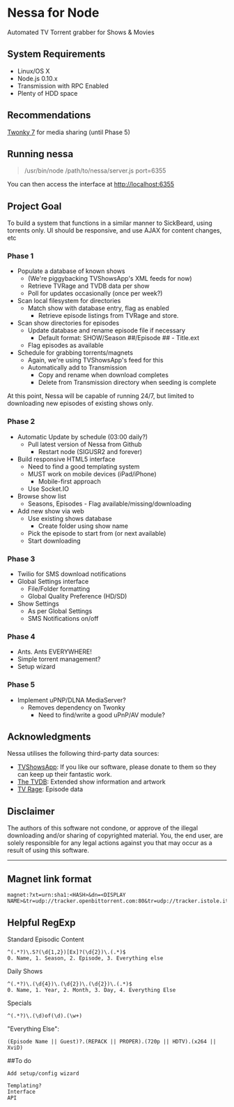 # Nessa for Node
Automated TV Torrent grabber for Shows & Movies

## System Requirements

- Linux/OS X
- Node.js 0.10.x
- Transmission with RPC Enabled
- Plenty of HDD space

## Recommendations

[Twonky 7](http://my.twonky.com/user/download) for media sharing (until Phase 5)

## Running nessa

> /usr/bin/node /path/to/nessa/server.js port=6355

You can then access the interface at [http://localhost:6355](http://localhost:6355)

## Project Goal

To build a system that functions in a similar manner to SickBeard, using torrents only.
UI should be responsive, and use AJAX for content changes, etc

### Phase 1
- Populate a database of known shows
	- (We're piggybacking TVShowsApp's XML feeds for now)
	- Retrieve TVRage and TVDB data per show
	- Poll for updates occasionally (once per week?)
- Scan local filesystem for directories
	- Match show with database entry, flag as enabled
		- Retrieve episode listings from TVRage and store.
- Scan show directories for episodes
	- Update database and rename episode file if necessary
		- Default format: SHOW/Season ##/Episode ## - Title.ext
	- Flag episodes as available
- Schedule for grabbing torrents/magnets
	- Again, we're using TVShowsApp's feed for this
	- Automatically add to Transmission
		- Copy and rename when download completes
		- Delete from Transmission directory when seeding is complete

At this point, Nessa will be capable of running 24/7, but limited to downloading new episodes of existing shows only.

### Phase 2
- Automatic Update by schedule (03:00 daily?)
	- Pull latest version of Nessa from Github
		- Restart node (SIGUSR2 and forever)
- Build responsive HTML5 interface
	- Need to find a good templating system
	- MUST work on mobile devices (iPad/iPhone)
		- Mobile-first approach
	- Use Socket.IO
- Browse show list
	- Seasons, Episodes - Flag available/missing/downloading
- Add new show via web
	- Use existing shows database
		- Create folder using show name
	- Pick the episode to start from (or next available)
	- Start downloading

### Phase 3
- Twilio for SMS download notifications
- Global Settings interface
	- File/Folder formatting
	- Global Quality Preference (HD/SD)
- Show Settings
	- As per Global Settings
	- SMS Notifications on/off

### Phase 4
- Ants. Ants EVERYWHERE!
- Simple torrent management?
- Setup wizard

### Phase 5
- Implement uPNP/DLNA MediaServer?
	- Removes dependency on Twonky
		- Need to find/write a good uPnP/AV module?

## Acknowledgments

Nessa utilises the following third-party data sources:

- [TVShowsApp](http://tvshowsapp.com): If you like our software, please donate to them so they can keep up their fantastic work.
- [The TVDB](http://thetvdb.com): Extended show information and artwork
- [TV Rage](http://www.tvrage.com): Episode data

## Disclaimer

The authors of this software not condone, or approve of the illegal downloading and/or sharing of copyrighted material. You, the end user, are solely responsible for any legal actions against you that may occur as a result of using this software.

---

## Magnet link format

	magnet:?xt=urn:sha1:<HASH>&dn=<DISPLAY NAME>&tr=udp://tracker.openbittorrent.com:80&tr=udp://tracker.istole.it:80...


## Helpful RegExp

Standard Episodic Content

	^(.*?)\.S?(\d{1,2})[Ex]?(\d{2})\.(.*)$  
	0. Name, 1. Season, 2. Episode, 3. Everything else
	
Daily Shows

	^(.*?)\.(\d{4})\.(\d{2})\.(\d{2})\.(.*)$  
	0. Name, 1. Year, 2. Month, 3. Day, 4. Everything Else

Specials

	^(.*?)\.(\d)of(\d).(\w+)

"Everything Else":
	
	(Episode Name || Guest)?.(REPACK || PROPER).(720p || HDTV).(x264 || XviD)


##To do

	Add setup/config wizard
	
	Templating?
	Interface
	API

